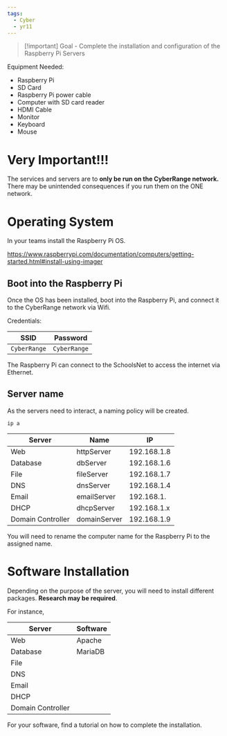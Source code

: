 ```yaml
---
tags:
  - Cyber
  - yr11
---
```

> [!important] Goal - Complete the installation and configuration of the Raspberry Pi Servers

Equipment Needed:
- Raspberry Pi
- SD Card
- Raspberry Pi power cable
- Computer with SD card reader
- HDMI Cable
- Monitor
- Keyboard 
- Mouse

# Very Important!!!

The services and servers are to **only be run on the CyberRange network.** There may be unintended consequences if you run them on the ONE network.

# Operating System
In your teams install the Raspberry Pi OS.

https://www.raspberrypi.com/documentation/computers/getting-started.html#install-using-imager

## Boot into the Raspberry Pi

Once the OS has been installed, boot into the Raspberry Pi, and connect it to the CyberRange network via Wifi. 

Credentials:

| SSID         | Password     |
| ------------ | ------------ |
| `CyberRange` | `CyberRange` |

The Raspberry Pi can connect to the SchoolsNet to access the internet via Ethernet.

## Server name

As the servers need to interact, a naming policy will be created.

`ip a`

| Server            | Name         | IP          |
| ----------------- | ------------ | ----------- |
| Web               | httpServer   | 192.168.1.8 |
| Database          | dbServer     | 192.168.1.6 |
| File              | fileServer   | 192.168.1.7 |
| DNS               | dnsServer    | 192.168.1.4 |
| Email             | emailServer  | 192.168.1.  |
| DHCP              | dhcpServer   | 192.168.1.x |
| Domain Controller | domainServer | 192.168.1.9 |

You will need to rename the computer name for the Raspberry Pi to the assigned name.

# Software Installation

Depending on the purpose of the server, you will need to install different packages. **Research may be required**.

For instance,
 
| Server            | Software |
| ----------------- | -------- |
| Web               | Apache   |
| Database          | MariaDB  |
| File              |          |
| DNS               |          |
| Email             |          |
| DHCP              |          |
| Domain Controller |          |
For your software, find a tutorial on how to complete the installation.

